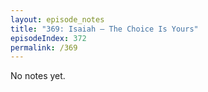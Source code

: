 ```yaml
---
layout: episode_notes
title: "369: Isaiah — The Choice Is Yours"
episodeIndex: 372
permalink: /369
---
```

No notes yet.
